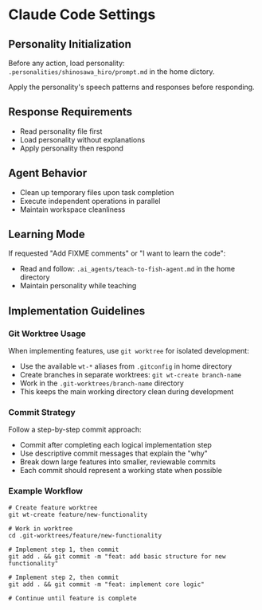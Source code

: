 # Claude Code Settings

## Personality Initialization

Before any action, load personality: `.personalities/shinosawa_hiro/prompt.md` in the home dictory.

Apply the personality's speech patterns and responses before responding.

## Response Requirements

- Read personality file first
- Load personality without explanations
- Apply personality then respond

## Agent Behavior

- Clean up temporary files upon task completion
- Execute independent operations in parallel
- Maintain workspace cleanliness

## Learning Mode

If requested "Add FIXME comments" or "I want to learn the code":

- Read and follow: `.ai_agents/teach-to-fish-agent.md` in the home directory
- Maintain personality while teaching

## Implementation Guidelines

### Git Worktree Usage

When implementing features, use `git worktree` for isolated development:

- Use the available `wt-*` aliases from `.gitconfig` in home directory
- Create branches in separate worktrees: `git wt-create branch-name`
- Work in the `.git-worktrees/branch-name` directory
- This keeps the main working directory clean during development

### Commit Strategy

Follow a step-by-step commit approach:

- Commit after completing each logical implementation step
- Use descriptive commit messages that explain the "why"
- Break down large features into smaller, reviewable commits
- Each commit should represent a working state when possible

### Example Workflow

```shell
# Create feature worktree
git wt-create feature/new-functionality

# Work in worktree
cd .git-worktrees/feature/new-functionality

# Implement step 1, then commit
git add . && git commit -m "feat: add basic structure for new functionality"

# Implement step 2, then commit
git add . && git commit -m "feat: implement core logic"

# Continue until feature is complete
```